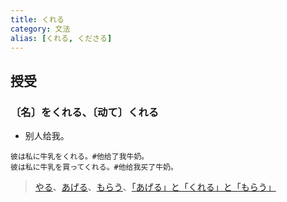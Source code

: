 ```yaml
---
title: くれる
category: 文法
alias: [くれる, くださる]
---
```


## 授受

### 〔名〕をくれる、〔动て〕くれる

- 别人给我。

```example
彼は私に牛乳をくれる。#他给了我牛奶。
彼は私に牛乳を買ってくれる。#他给我买了牛奶。
```

> [やる](yaru)、[あげる](ageru)、[もらう](morau)、[「あげる」と「くれる」と「もらう」](ageru-kureru-morau)
